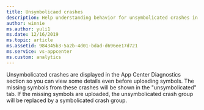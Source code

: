 ```yaml
---
title: Unsymbolicaed crashes
description: Help understanding behavior for unsymbolicated crashes in App Center
author: winnie
ms.author: yuli1
ms.date: 12/16/2019
ms.topic: article
ms.assetid: 984345b3-5a2b-4d01-bdad-d696ee17d721
ms.service: vs-appcenter
ms.custom: analytics
---
```



Unsymbolicated crashes are displayed in the App Center Diagnostics section so you can view some details even before uploading symbols. The missing symbols from these crashes will be shown in the "unsymbolicated" tab. If the missing symbols are uploaded, the unsymbolicated crash group will be replaced by a symbolicated crash group.  

